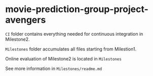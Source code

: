 # movie-prediction-group-project-avengers

`CI` folder contains everything needed for continuous integration in Milestone2.

`Milestones` folder accumulates all files starting from Milestion1.

Online evaluation of Milestone2 is located in `Milestones`

See more information in `Milestones/readme.md`
